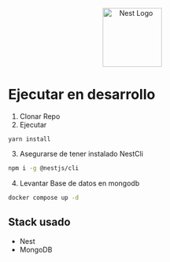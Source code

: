 <p align="center">
  <a href="http://nestjs.com/" target="blank"><img src="https://nestjs.com/img/logo-small.svg" width="120" alt="Nest Logo" /></a>
</p>

# Ejecutar en desarrollo

1. Clonar Repo
1. Ejecutar

```{bash}
yarn install
```

3. Asegurarse de tener instalado NestCli

```bash
npm i -g @nestjs/cli
```

4. Levantar Base de datos en mongodb

```bash
docker compose up -d

```

## Stack usado

- Nest
- MongoDB
